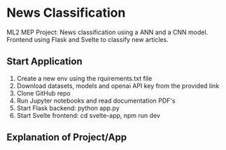 # News Classification
ML2 MEP Project: News classification using a ANN and a CNN model. Frontend using Flask and Svelte to classify new articles.

## Start Application
1. Create a new env using the rquirements.txt file
2. Download datasets, models and openai API key from the provided link
3. Clone GitHub repo
4. Run Jupyter notebooks and read documentation PDF's
5. Start Flask backend: python app.py
6. Start Svelte frontend: cd svelte-app, npm run dev

## Explanation of Project/App
